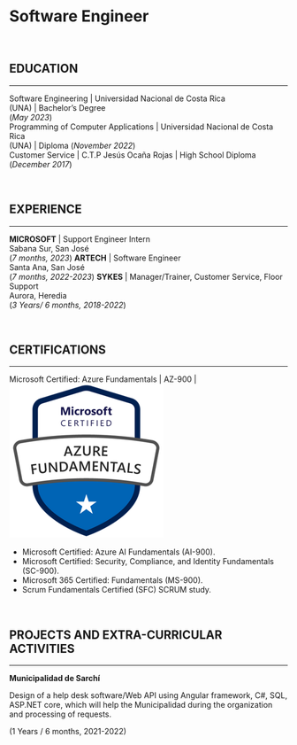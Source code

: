 # Software Engineer
<br />

## EDUCATION
_________________________________________________________________

Software Engineering | Universidad Nacional de Costa Rica<br /> (UNA) | Bachelor’s Degree<br /> (_May 2023_)								       		
Programming of Computer Applications | Universidad Nacional de Costa Rica<br /> (UNA) | Diploma (_November 2022_)	 			        		
Customer Service | C.T.P Jesús Ocaña Rojas | High School Diploma<br /> (_December 2017_)

<br />

## EXPERIENCE
_____________________________________________________________________

**MICROSOFT** | Support Engineer Intern<br /> Sabana Sur, San José<br /> (_7 months, 2023_)
**ARTECH** | Software Engineer<br /> Santa Ana, San José<br /> (_7 months, 2022-2023_)
**SYKES** | Manager/Trainer, Customer Service, Floor Support<br /> Aurora, Heredia<br /> (_3 Years/ 6 months, 2018-2022_)

<br />

## CERTIFICATIONS
_____________________________________________________________________

Microsoft Certified: Azure Fundamentals | AZ-900 | ![AZ-900](/assets/img/AZ-900.png)
* Microsoft Certified: Azure AI Fundamentals (AI-900).
* Microsoft Certified: Security, Compliance, and Identity Fundamentals (SC-900).
* Microsoft 365 Certified: Fundamentals (MS-900).
* Scrum Fundamentals Certified (SFC) SCRUM study.

<br />

## PROJECTS AND EXTRA-CURRICULAR ACTIVITIES
_____________________________________________________________________

**Municipalidad de Sarchí** 

Design of a help desk software/Web API using Angular framework, C#, SQL, ASP.NET core, which will help the Municipalidad during the 
organization and processing of requests.

(1 Years / 6 months, 2021-2022)
